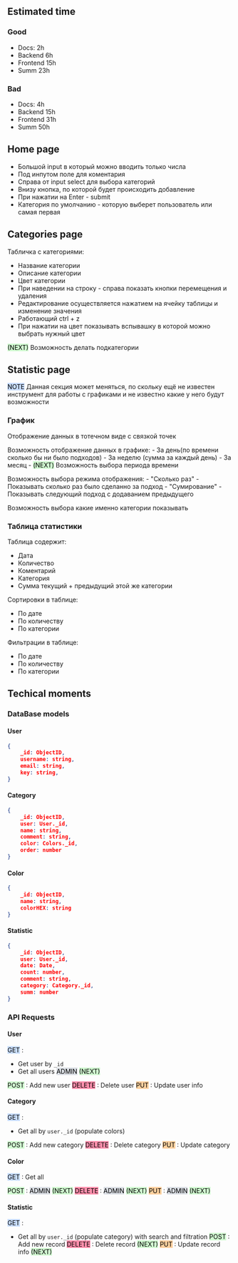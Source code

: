 
## Estimated time

### Good

- Docs: 2h
- Backend 6h
- Frontend 15h
- Summ 23h

### Bad

- Docs: 4h
- Backend 15h
- Frontend 31h
- Summ 50h

## Home page

- Большой input в который можно вводить только числа
- Под инпутом поле для коментария
- Справа от input select для выбора категорий
- Внизу кнопка, по которой будет происходить добавление
- При нажатии на Enter - submit
- Категория по умолчанию - которую выберет пользователь или самая первая

## Categories page

Табличка с категориями:

- Название категории
- Описание категории
- Цвет категории
- При наведении на строку - справа показать кнопки перемещения и удаления
- Редактирование осуществляется нажатием на ячейку таблицы и изменение значения
- Работающий ctrl + z
- При нажатии на цвет показывать вспывашку в которой можно выбрать нужный цвет

<mark style="background: #BBFABBA6;">(NEXT)</mark> Возможность делать подкатегории

## Statistic page

<mark style="background: #ADCCFFA6;">NOTE</mark> Данная секция может меняться, по скольку ещё не известен инструмент для работы с графиками и не известно какие у него будут возможности

### График

Отображение данных в тотечном виде с связкой точек

Возможность отображение данных в графике:
	- За день(по времени сколько бы ни было подходов)
	- За неделю (сумма за каждый день)
	- За месяц
	- <mark style="background: #BBFABBA6;">(NEXT)</mark> Возможность выбора периода времени

Возможность выбора режима отображения:
	- "Сколько раз" - Показывать сколько раз было сделанно за подход
	- "Сумирование" - Показывать следующий подход с додаванием предыдущего

Возможность выбора какие именно категории показывать

### Таблица статистики

Таблица содержит:
- Дата
- Количество
- Коментарий
- Категория
- Сумма текущий + предыдущий этой же категории

Сортировки в таблице:
- По дате
- По количеству
- По категории

Фильтрации в таблице:

- По дате
- По количеству
- По категории

## Techical moments

### DataBase models

#### User

```json
{
	_id: ObjectID,
	username: string,
	email: string,
	key: string,
}
```

#### Category

```json
{
	_id: ObjectID,
	user: User._id,
	name: string,
	comment: string,
	color: Colors._id,
	order: number
}
```

#### Color

```json
{
	_id: ObjectID,
	name: string,
	colorHEX: string
}
```

#### Statistic

```json
{
	_id: ObjectID,
	user: User._id,
	date: Date,
	count: number,
	comment: string,
	category: Category._id,
	summ: number
}
```

### API Requests

#### User

<mark style="background: #ADCCFFA6;">GET</mark> : 
- Get user by `_id` 
- Get all users <mark style="background: #CACFD9A6;">ADMIN</mark>  <mark style="background: #BBFABBA6;">(NEXT)</mark>

<mark style="background: #BBFABBA6;">POST</mark> : Add new user
<mark style="background: #FF5582A6;">DELETE</mark> : Delete user
<mark style="background: #FFB86CA6;">PUT</mark> : Update user info

#### Category 

<mark style="background: #ADCCFFA6;">GET</mark> : 
- Get all by `user._id` (populate colors)

<mark style="background: #BBFABBA6;">POST</mark> : Add new category
<mark style="background: #FF5582A6;">DELETE</mark> : Delete category
<mark style="background: #FFB86CA6;">PUT</mark> : Update category

#### Color

<mark style="background: #ADCCFFA6;">GET</mark> : Get all

<mark style="background: #BBFABBA6;">POST</mark> : <mark style="background: #CACFD9A6;">ADMIN</mark>  <mark style="background: #BBFABBA6;">(NEXT)</mark>
<mark style="background: #FF5582A6;">DELETE</mark> : <mark style="background: #CACFD9A6;">ADMIN</mark>  <mark style="background: #BBFABBA6;">(NEXT)</mark>
<mark style="background: #FFB86CA6;">PUT</mark> : <mark style="background: #CACFD9A6;">ADMIN</mark>  <mark style="background: #BBFABBA6;">(NEXT)</mark>

#### Statistic

<mark style="background: #ADCCFFA6;">GET</mark> : 
- Get all by `user._id` (populate category) with search and filtration
<mark style="background: #BBFABBA6;">POST</mark> : Add new record
<mark style="background: #FF5582A6;">DELETE</mark> : Delete record <mark style="background: #BBFABBA6;">(NEXT)</mark>
<mark style="background: #FFB86CA6;">PUT</mark> : Update record info <mark style="background: #BBFABBA6;">(NEXT)</mark>
